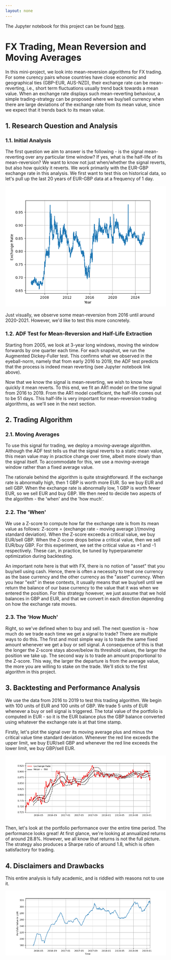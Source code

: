 ```yaml
---
layout: none
---
```


The Jupyter notebook for this project can be found [here](https://github.com/sundarganesh21/quantfin/tree/main/project1_fx_mean_reversion).
# FX Trading, Mean Reversion and Moving Averages

In this mini-project, we look into mean-reversion algorithms for FX trading. For some curency pairs whose countries have close economic and geographical ties (GBP-EUR, AUS-NZD), their exchange rate can be mean-reverting, i.e., short term fluctuations usually trend back towards a mean value. When an exchange rate displays such mean-reverting behaviour, a simple trading-strategy can be proposed where we buy/sell currency when there are large deviations of the exchange rate from its mean value, since we expect that it trends back to its mean value. 

## 1. Research Question and Analysis

### 1.1. Initial Analysis
The first question we aim to answer is the following - is the signal mean-reverting over any particular time window? If yes, what is the half-life of its mean-reversion? We want to know not just when/whether the signal reverts, but also how quickly it reverts. We work primarily with the EUR-GBP exchange rate in this analysis. We first want to test this on historical data, so let's pull up the last 20 years of EUR-GBP data at a frequency of 1 day. 

![Historical EUR-GBP Exchange Rate](../assets/images/project1/exchange_rate_all_time.png)

Just visually, we observe some mean-reversion from 2016 until around 2020-2021. However, we'd like to test this more concretely.

### 1.2. ADF Test for Mean-Reversion and Half-Life Extraction
Starting from 2005, we look at 3-year long windows, moving the window forwards by one quarter each time. For each snapshot, we run the Augmented Dickey-Fuller test. This confirms what we observed in the eyeball-norm, namely that from early 2016 to 2019, the ADF test predicts that the process is indeed mean reverting (see Jupyter notebook link above).

Now that we know the signal is mean-reverting, we wish to know how quickly it mean reverts. To this end, we fit an AR1 model on the time signal from 2016 to 2019. From the AR1 model coefficient, the half-life comes out to be 51 days. This half-life is very important for mean-reversion trading algorithms, as we'll see in the next section.

## 2. Trading Algorithm
### 2.1. Moving Averages
To use this signal for trading, we deploy a moving-average algorithm. Although the ADF test tells us that the signal reverts to a static mean value, this mean value may in practice change over time, albeit more slowly than the signal itself. To accommodate for this, we use a moving-average window rather than a fixed average value. 

The rationale behind the algorithm is quite straightforward. If the exchange rate is abnormally high, then 1 GBP is worth more EUR. So we buy EUR and sell GBP. When the exchange rate is abnormally low, 1 GBP is worth fewer EUR, so we sell EUR and buy GBP. We then need to decide two aspects of the algorithm - the 'when' and the 'how much'.

### 2.2. The 'When'
We use a Z-score to compute how far the exchange rate is from its mean value as follows: Z-score = (exchange rate - moving average )/(moving standard deviation). When the Z-score exceeds a critical value, we buy EUR/sell GBP. When the Z-score drops below a critical value, then we sell EUR/buy GBP. For this experiment, we set the critical value as +1 and -1 respectively. These can, in practice, be tuned by hyperparameter optimization during backtesting.

An important note here is that with FX, there is no notion of "asset" that you buy/sell using cash. Hence, there is often a necessity to treat one currency as the base currency and the other currency as the "asset" currency. When you hear "exit" in these contexts, it usually means that we buy/sell until we return the balance of our base currency to the value that it was when we entered the position. For this strategy however, we just assume that we hold balances in GBP and EUR, and that we convert in each direction depending on how the exchange rate moves.

### 2.3. The 'How Much'
Right, so we've defined when to buy and sell. The next question is - how much do we trade each time we get a signal to trade? There are multiple ways to do this. The first and most simple way is to trade the same fixed amount whenever we get a buy or sell signal. A consequence of this is that the longer the Z-score stays above/below its threshold values, the larger the position we take up. The second way is to trade an amount proportional to the Z-score. This way, the larger the departure is from the average value, the more you are willing to stake on the trade. We'll stick to the first algorithm in this project.

## 3. Backtesting and Performance Analysis
We use the data from 2016 to 2019 to test this trading algorithm. We begin with 100 units of EUR and 100 units of GBP. We trade 5 units of EUR whenever a buy or sell signal is triggered. The total value of the portfolio is computed in EUR - so it is the EUR balance plus the GBP balance converted using whatever the exchange rate is at that time stamp.

Firstly, let's plot the signal over its moving average plus and minus the critical value time standard deviation. Whenever the red line exceeds the upper limit, we buy EUR/sell GBP and whenever the red line exceeds the lower limit, we buy GBP/sell EUR. 

![signal and limits](../assets/images/project1/exchange_rate_with_limits.png)

Then, let's look at the portfolio performance over the entire time period. The performance looks great! At first glance, we're looking at annualized returns of around 28.8%. However, we all know that returns is not the full picture. The strategy also produces a Sharpe ratio of around 1.8, which is often satisfactory for trading. 

## 4. Disclaimers and Drawbacks
This entire analysis is fully academic, and is riddled with reasons not to use it. 

![portfolio vs time](../assets/images/project1/portfolio_vs_time.png)
